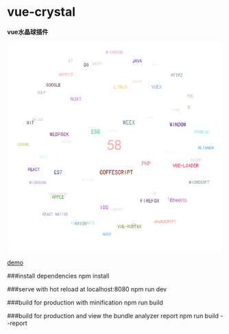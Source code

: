 # vue-crystal

**vue水晶球插件**

![](/src/assets/crystall.png)

[demo](http://www.dulinrain.top/crystalball/)

###install dependencies
npm install

###serve with hot reload at localhost:8080
npm run dev

###build for production with minification
npm run build

###build for production and view the bundle analyzer report
npm run build --report
